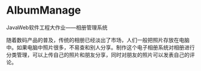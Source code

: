 # AlbumManage
JavaWeb软件工程大作业——相册管理系统

随着数码产品的普及，传统的相册已经淡出了市场，人们一般把照片存放在电脑中。如果电脑中照片很多，不易查和别人分享。制作这个电子相册系统对相册进行分类管理，可以上传自己的照片和朋友分享，同时对朋友的照片可以发表自己的评论。
